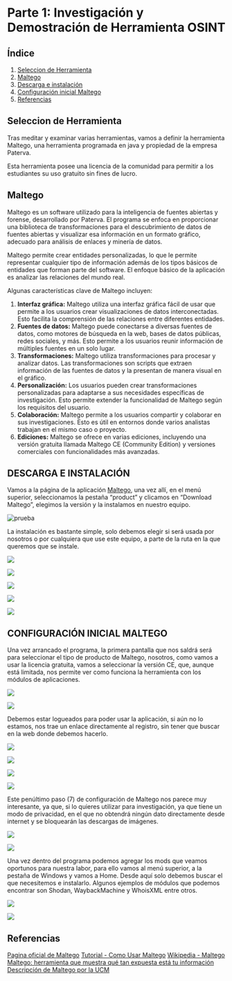 # Parte 1: Investigación y Demostración de Herramienta OSINT
## Índice  
1. [Seleccion de Herramienta](#id1)
2. [Maltego](#id2)
3. [Descarga e instalación](#id3)
4. [Configuración inicial Maltego](#id4)
5. [Referencias](#id5)

## Seleccion de Herramienta<a name="id1"></a>

Tras meditar y examinar varias herramientas, vamos a definir la herramienta Maltego, una herramienta programada en java y propiedad de la empresa Paterva.

Esta herramienta posee una licencia de la comunidad para permitir a los estudiantes su uso gratuito sin fines de lucro.

## Maltego<a name="id2"></a>

Maltego es un software utilizado para la inteligencia de fuentes abiertas y forense, desarrollado por Paterva. El programa se enfoca en proporcionar una biblioteca de transformaciones para el descubrimiento de datos de fuentes abiertas y visualizar esa información en un formato gráfico, adecuado para análisis de enlaces y minería de datos. 

Maltego permite crear entidades personalizadas, lo que le permite representar cualquier tipo de información además de los tipos básicos de entidades que forman parte del software. El enfoque básico de la aplicación es analizar las relaciones del mundo real.

Algunas características clave de Maltego incluyen:

1. **Interfaz gráfica:**  Maltego utiliza una interfaz gráfica fácil de usar que permite a los usuarios crear visualizaciones de datos interconectadas. Esto facilita la comprensión de las relaciones entre diferentes entidades.
2. **Fuentes de datos:** Maltego puede conectarse a diversas fuentes de datos, como motores de búsqueda en la web, bases de datos públicas, redes sociales, y más. Esto permite a los usuarios reunir información de múltiples fuentes en un solo lugar.
3. **Transformaciones:** Maltego utiliza transformaciones para procesar y analizar datos. Las transformaciones son scripts que extraen información de las fuentes de datos y la presentan de manera visual en el gráfico.
4. **Personalización:** Los usuarios pueden crear transformaciones personalizadas para adaptarse a sus necesidades específicas de investigación. Esto permite extender la funcionalidad de Maltego según los requisitos del usuario.
5. **Colaboración:** Maltego permite a los usuarios compartir y colaborar en sus investigaciones. Esto es útil en entornos donde varios analistas trabajan en el mismo caso o proyecto.
6. **Ediciones:** Maltego se ofrece en varias ediciones, incluyendo una versión gratuita llamada Maltego CE (Community Edition) y versiones comerciales con funcionalidades más avanzadas.

## DESCARGA E INSTALACIÓN<a name="id3"></a>
Vamos a la página de la aplicación [Maltego](https://www.maltego.com), una vez allí, en el menú superior, seleccionamos la pestaña “product” y clicamos en “Download Maltego”, elegimos la versión y la instalamos en nuestro equipo.

![prueba](img/Aspose.Words.1faf0c9e-02ad-4db6-b73a-8ea5766580e2.001.png)

La instalación es bastante simple, solo debemos elegir si será usada por nosotros o por cualquiera que use este equipo, a parte de la ruta en la que queremos que se instale.

![](img/Aspose.Words.1faf0c9e-02ad-4db6-b73a-8ea5766580e2.002.png)

![](img/Aspose.Words.1faf0c9e-02ad-4db6-b73a-8ea5766580e2.003.png)

![](img/Aspose.Words.1faf0c9e-02ad-4db6-b73a-8ea5766580e2.004.png)

![](img/Aspose.Words.1faf0c9e-02ad-4db6-b73a-8ea5766580e2.005.png)

![](img/Aspose.Words.1faf0c9e-02ad-4db6-b73a-8ea5766580e2.006.png)

## CONFIGURACIÓN INICIAL MALTEGO<a name="id4"></a>
Una vez arrancado el programa, la primera pantalla que nos saldrá será para seleccionar el tipo de producto de Maltego, nosotros, como vamos a usar la licencia gratuita, vamos a seleccionar la versión CE, que, aunque está limitada, nos permite ver como funciona la herramienta con los módulos de aplicaciones.

![](img/Aspose.Words.1faf0c9e-02ad-4db6-b73a-8ea5766580e2.007.png)

![](img/Aspose.Words.1faf0c9e-02ad-4db6-b73a-8ea5766580e2.008.png)

Debemos estar logueados para poder usar la aplicación, si aún no lo estamos, nos trae un enlace directamente al registro, sin tener que buscar en la web donde debemos hacerlo. 

![](img/Aspose.Words.1faf0c9e-02ad-4db6-b73a-8ea5766580e2.009.png)

![](img/Aspose.Words.1faf0c9e-02ad-4db6-b73a-8ea5766580e2.010.png)

![](img/Aspose.Words.1faf0c9e-02ad-4db6-b73a-8ea5766580e2.011.png)

![](img/Aspose.Words.1faf0c9e-02ad-4db6-b73a-8ea5766580e2.012.png)

Este penúltimo paso (7) de configuración de Maltego nos parece muy interesante, ya que, si lo quieres utilizar para investigación, ya que tiene un modo de privacidad, en el que no obtendrá ningún dato directamente desde internet y se bloquearán las descargas de imágenes. 

![](img/Aspose.Words.1faf0c9e-02ad-4db6-b73a-8ea5766580e2.013.png)

![](img/Aspose.Words.1faf0c9e-02ad-4db6-b73a-8ea5766580e2.014.png)

Una vez dentro del programa podemos agregar los mods que veamos oportunos para nuestra labor, para ello vamos al menú superior, a la pestaña de Windows y vamos a Home. Desde aquí solo debemos buscar el que necesitemos e instalarlo. Algunos ejemplos de módulos que podemos encontrar son Shodan, WaybackMachine y WhoisXML entre otros.

![](img/Aspose.Words.1faf0c9e-02ad-4db6-b73a-8ea5766580e2.015.png)

![](img/Aspose.Words.1faf0c9e-02ad-4db6-b73a-8ea5766580e2.016.png)


## Referencias <a name="id5"></a>
[Pagina oficial de Maltego](https://www.maltego.com/)
[Tutorial - Como Usar Maltego](https://www.youtube.com/watch?v=Ph_KmKY1yEM&ab_channel=TheGoodHacker)
[Wikipedia - Maltego](https://es.wikipedia.org/wiki/Maltego)
[Maltego: herramienta que muestra qué tan expuesta está tu información](https://www.welivesecurity.com/la-es/2023/05/11/maltego-herramienta-muestra-tan-expuesto-estas-internet/)
[Descripción de Maltego por la UCM](https://www.ucm.es/pimcd2014-free-software/maltego)

